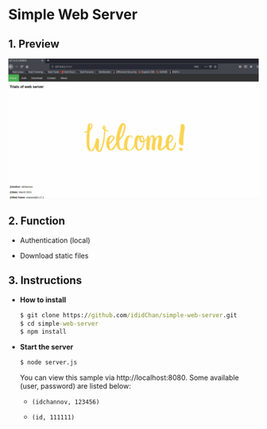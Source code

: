 # Simple Web Server

## 1. Preview

![sample](img/sample.gif)

## 2. Function

- Authentication (local)

- Download static files

## 3. Instructions

- **How to install**

    ```cmd
    $ git clone https://github.com/ididChan/simple-web-server.git
    $ cd simple-web-server
    $ npm install
    ```

- **Start the server**

    ```cmd
    $ node server.js
    ```
    You can view this sample via http://localhost:8080. Some available (user, password)  are listed below:
    
    - `(idchannov, 123456)`

    - `(id, 111111)`



